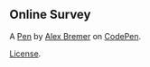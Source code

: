 Online Survey
-------------


A [Pen](https://codepen.io/alex-bremer/pen/abZZgzV) by [Alex Bremer](https://codepen.io/alex-bremer) on [CodePen](https://codepen.io).

[License](https://codepen.io/alex-bremer/pen/abZZgzV/license).